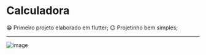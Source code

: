 # Calculadora

😁 Primeiro projeto elaborado em flutter;
😉 Projetinho bem simples;

<hr/>

![image](https://user-images.githubusercontent.com/77461960/214118818-081253bd-82a9-4ad4-beb4-e0012a2c4b87.png)

